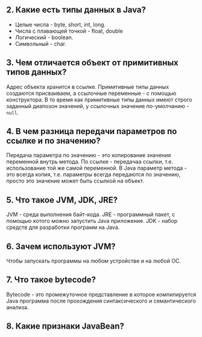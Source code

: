 
## 2. Какие есть типы данных в Java?

- Целые числа - byte, short, int, long.
- Числа с плавающей точкой - float, double
- Логический - boolean.
- Символьный - char.
## 3. Чем отличается объект от примитивных типов данных?

Адрес объекта хранится в ссылке. Примитивные типы данных создаются присваиваем, а ссылочные переменные - с помощью конструктора. В то время как примитивные типы данных имеют строго заданный диапозон значений, у ссылочных значение по-умолчанию - `null`.

## 4. В чем разница передачи параметров по ссылке и по значению?

Передача параметра по значению - это копирование значения переменной внутрь метода. По ссылке - передачаа ссылки, т.е. использование той же самой переменной.
В Java параметр метода - это всегда копия, т.е. параметры всегда передаются по значению, просто это значение может быть ссылкой на объект.

## 5. Что такое JVM, JDK, JRE?

JVM - среда выполнения байт-кода.
JRE - программный пакет, с помощью котого можно запустить Java приложение.
JDK - набор средств для разработки программ на Java.

## 6. Зачем используют JVM?

Чтобы запускать программы на любом устройстве и на любой ОС.

## 7. Что такое bytecode?

Bytecode - это промежуточное представление в которое компилируется Java программа после прохождения синтаксического и семантического анализа.

## 8. Какие признаки JavaBean?

